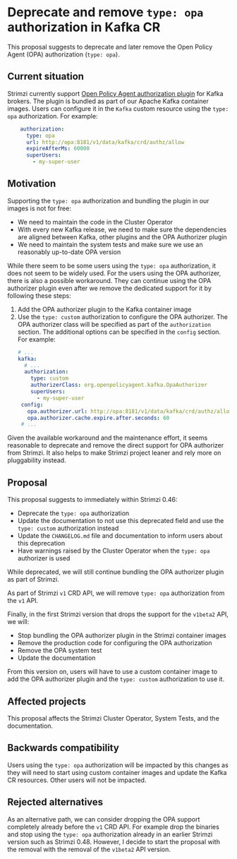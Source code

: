 # Deprecate and remove `type: opa` authorization in Kafka CR

This proposal suggests to deprecate and later remove the Open Policy Agent (OPA) authorization (`type: opa`).

## Current situation

Strimzi currently support [Open Policy Agent authorization plugin](https://github.com/StyraInc/opa-kafka-plugin) for Kafka brokers.
The plugin is bundled as part of our Apache Kafka container images.
Users can configure it in the `Kafka` custom resource using the `type: opa` authorization.
For example:

```yaml
    authorization:
      type: opa
      url: http://opa:8181/v1/data/kafka/crd/authz/allow
      expireAfterMs: 60000
      superUsers:
        - my-super-user
```

## Motivation

Supporting the `type: opa` authorization and bundling the plugin in our images is not for free:
* We need to maintain the code in the Cluster Operator
* With every new Kafka release, we need to make sure the dependencies are aligned between Kafka, other plugins and the OPA Authorizer plugin
* We need to maintain the system tests and make sure we use an reasonably up-to-date OPA version

While there seem to be some users using the `type: opa` authorization, it does not seem to be widely used.
For the users using the OPA authorizer, there is also a possible workaround.
They can continue using the OPA authorizer plugin even after we remove the dedicated support for it by following these steps:
1. Add the OPA authorizer plugin to the Kafka container image
2. Use the `type: custom` authorization to configure the OPA authorizer.
   The OPA authorizer class will be specified as part of the `authorization` section.
   The additional options can be specified in the `config` section.
   For example:
   ```yaml
   # ...
   kafka:
     # ...
     authorization:
       type: custom
       authorizerClass: org.openpolicyagent.kafka.OpaAuthorizer
       superUsers:
         - my-super-user
    config:
      opa.authorizer.url: http://opa:8181/v1/data/kafka/crd/authz/allow
      opa.authorizer.cache.expire.after.seconds: 60
    # ...
   ```

Given the available workaround and the maintenance effort, it seems reasonable to deprecate and remove the direct support for OPA authorizer from Strimzi.
It also helps to make Strimzi project leaner and rely more on pluggability instead.

## Proposal

This proposal suggests to immediately within Strimzi 0.46:
* Deprecate the `type: opa` authorization
* Update the documentation to not use this deprecated field and use the `type: custom` authorization instead
* Update the `CHANGELOG.md` file and documentation to inform users about this deprecation
* Have warnings raised by the Cluster Operator when the `type: opa` authorizer is used

While deprecated, we will still continue bundling the OPA authorizer plugin as part of Strimzi.

As part of Strimzi `v1` CRD API, we will remove `type: opa` authorization from the `v1` API.

Finally, in the first Strimzi version that drops the support for the `v1beta2` API, we will:
* Stop bundling the OPA authorizer plugin in the Strimzi container images
* Remove the production code for configuring the OPA authorization
* Remove the OPA system test
* Update the documentation

From this version on, users will have to use a custom container image to add the OPA authorizer plugin and the `type: custom` authorization to use it.

## Affected projects

This proposal affects the Strimzi Cluster Operator, System Tests, and the documentation.

## Backwards compatibility

Users using the `type: opa` authorization will be impacted by this changes as they will need to start using custom container images and update the Kafka CR resources.
Other users will not be impacted.

## Rejected alternatives

As an alternative path, we can consider dropping the OPA support completely already before the `v1` CRD API.
For example drop the binaries and stop using the `type: opa` authorization already in an earlier Strimzi version such as Strimzi 0.48.
However, I decide to start the proposal with the removal with the removal of the `v1beta2` API version.
